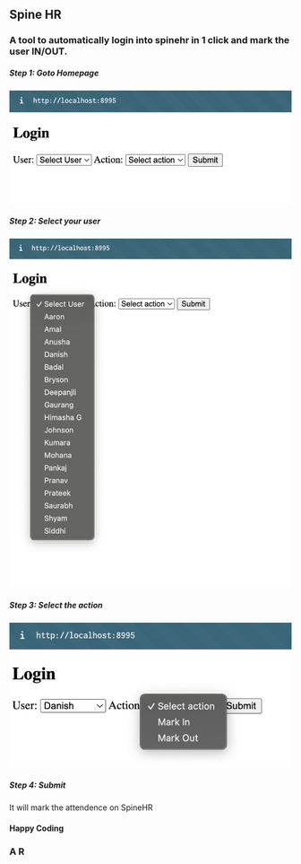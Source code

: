 ## Spine HR

### A tool to automatically login into spinehr in 1 click and mark the user IN/OUT.


##### Step 1: Goto Homepage
![alt text](images/1.png)

##### Step 2: Select your user
![alt text](images/2.png)

##### Step 3: Select the action
![alt text](images/3.png)

##### Step 4: Submit

It will mark the attendence on SpineHR


#### Happy Coding

### A R
